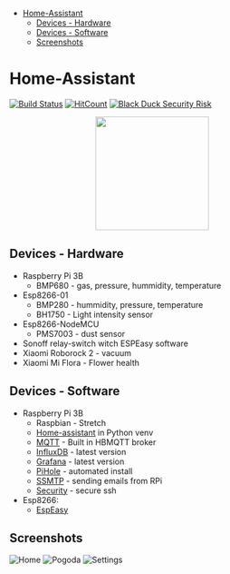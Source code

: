 - [Home-Assistant](#home-assistant)
  - [Devices - Hardware](#devices---hardware)
  - [Devices - Software](#devices---software)
  - [Screenshots](#screenshots)

# Home-Assistant 

[![Build Status](https://travis-ci.org/huczas/.homeassistant.svg?branch=master)](https://travis-ci.org/huczas/.homeassistant) [![HitCount](http://hits.dwyl.io/huczas/.homeassistant.svg)](http://hits.dwyl.io/huczas/.homeassistant) [![Black Duck Security Risk](https://copilot.blackducksoftware.com/github/repos/huczas/.homeassistant/branches/master/badge-risk.svg)](https://copilot.blackducksoftware.com/github/repos/huczas/.homeassistant/branches/master)

<p align="center"><img src="https://github.com/home-assistant/home-assistant-assets/raw/master/loading-screen.gif" width="200"></p>

## Devices - Hardware

* Raspberry Pi 3B
  * BMP680 - gas, pressure, hummidity, temperature
* Esp8266-01
  * BMP280 - hummidity, pressure, temperature
  * BH1750 - Light intensity sensor
* Esp8266-NodeMCU
  * PMS7003 - dust sensor
* Sonoff relay-switch witch ESPEasy software
* Xiaomi Roborock 2 - vacuum
* Xiaomi Mi Flora - Flower health

## Devices - Software

* Raspberry Pi 3B
  * Raspbian - Stretch
  * [Home-assistant] in Python venv
  * [MQTT] - Built in HBMQTT broker
  * [InfluxDB] - latest version
  * [Grafana] - latest version
  * [PiHole] - automated install
  * [SSMTP] - sending emails from RPi
  * [Security] - secure ssh
* Esp8266:
  * [EspEasy]

[Home-assistant]:../master/info/Help.md
[MQTT]:../master/info/MQTT.md
[Grafana]:../master/info/Grafana.md
[InfluxDB]:../master/info/InfluxDB.md
[PiHole]:https://github.com/pi-hole/pi-hole#one-step-automated-install
[SSMTP]:../master/info/email.md
[Security]:../master/info/security.md
[EspEasy]:https://github.com/letscontrolit/ESPEasy

## Screenshots

![Home](../master/info/screenshots/ha_home.png)
![Pogoda](../master/info/screenshots/ha_pogoda.png)
![Settings](../master/info/screenshots/ha_settings.png)
